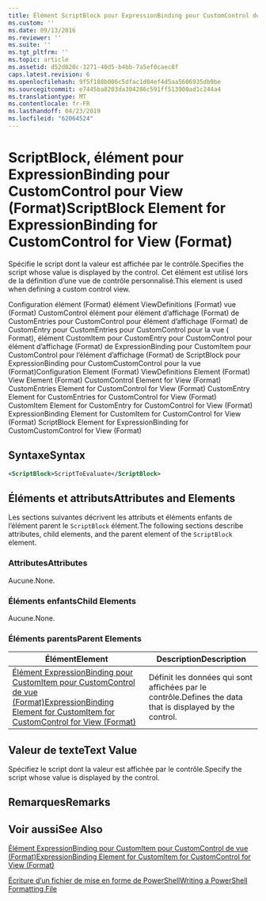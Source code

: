 ```yaml
---
title: Élément ScriptBlock pour ExpressionBinding pour CustomControl de vue (Format) | Microsoft Docs
ms.custom: ''
ms.date: 09/13/2016
ms.reviewer: ''
ms.suite: ''
ms.tgt_pltfrm: ''
ms.topic: article
ms.assetid: d52d020c-3271-40d5-b4bb-7a5ef0caec8f
caps.latest.revision: 6
ms.openlocfilehash: 9f5f188b006c5dfac1d04ef4d5aa5606935db9be
ms.sourcegitcommit: e7445ba8203da304286c591ff513900ad1c244a4
ms.translationtype: MT
ms.contentlocale: fr-FR
ms.lasthandoff: 04/23/2019
ms.locfileid: "62064524"
---
```

# <a name="scriptblock-element-for-expressionbinding-for-customcontrol-for-view-format"></a><span data-ttu-id="a7c76-102">ScriptBlock, élément pour ExpressionBinding pour CustomControl pour View (Format)</span><span class="sxs-lookup"><span data-stu-id="a7c76-102">ScriptBlock Element for ExpressionBinding for CustomControl for View (Format)</span></span>

<span data-ttu-id="a7c76-103">Spécifie le script dont la valeur est affichée par le contrôle.</span><span class="sxs-lookup"><span data-stu-id="a7c76-103">Specifies the script whose value is displayed by the control.</span></span> <span data-ttu-id="a7c76-104">Cet élément est utilisé lors de la définition d’une vue de contrôle personnalisé.</span><span class="sxs-lookup"><span data-stu-id="a7c76-104">This element is used when defining a custom control view.</span></span>

<span data-ttu-id="a7c76-105">Configuration élément (Format) élément ViewDefinitions (Format) vue (Format) CustomControl élément pour élément d’affichage (Format) de CustomEntries pour CustomControl pour élément d’affichage (Format) de CustomEntry pour CustomEntries pour CustomControl pour la vue ( Format), élément CustomItem pour CustomEntry pour CustomControl pour élément d’affichage (Format) de ExpressionBinding pour CustomItem pour CustomControl pour l’élément d’affichage (Format) de ScriptBlock pour ExpressionBinding pour CustomCustomControl pour la vue (Format)</span><span class="sxs-lookup"><span data-stu-id="a7c76-105">Configuration Element (Format) ViewDefinitions Element (Format) View Element (Format) CustomControl Element for View (Format) CustomEntries Element for CustomControl for View (Format) CustomEntry Element for CustomEntries for CustomControl for View (Format) CustomItem Element for CustomEntry for CustomControl for View (Format) ExpressionBinding Element for CustomItem for CustomControl for View (Format) ScriptBlock Element for ExpressionBinding for CustomCustomControl for View (Format)</span></span>

## <a name="syntax"></a><span data-ttu-id="a7c76-106">Syntaxe</span><span class="sxs-lookup"><span data-stu-id="a7c76-106">Syntax</span></span>

```xml
<ScriptBlock>ScriptToEvaluate</ScriptBlock>
```

## <a name="attributes-and-elements"></a><span data-ttu-id="a7c76-107">Éléments et attributs</span><span class="sxs-lookup"><span data-stu-id="a7c76-107">Attributes and Elements</span></span>

<span data-ttu-id="a7c76-108">Les sections suivantes décrivent les attributs et éléments enfants de l’élément parent le `ScriptBlock` élément.</span><span class="sxs-lookup"><span data-stu-id="a7c76-108">The following sections describe attributes, child elements, and the parent element of the `ScriptBlock` element.</span></span>

### <a name="attributes"></a><span data-ttu-id="a7c76-109">Attributes</span><span class="sxs-lookup"><span data-stu-id="a7c76-109">Attributes</span></span>

<span data-ttu-id="a7c76-110">Aucune.</span><span class="sxs-lookup"><span data-stu-id="a7c76-110">None.</span></span>

### <a name="child-elements"></a><span data-ttu-id="a7c76-111">Éléments enfants</span><span class="sxs-lookup"><span data-stu-id="a7c76-111">Child Elements</span></span>

<span data-ttu-id="a7c76-112">Aucune.</span><span class="sxs-lookup"><span data-stu-id="a7c76-112">None.</span></span>

### <a name="parent-elements"></a><span data-ttu-id="a7c76-113">Éléments parents</span><span class="sxs-lookup"><span data-stu-id="a7c76-113">Parent Elements</span></span>

|<span data-ttu-id="a7c76-114">Élément</span><span class="sxs-lookup"><span data-stu-id="a7c76-114">Element</span></span>|<span data-ttu-id="a7c76-115">Description</span><span class="sxs-lookup"><span data-stu-id="a7c76-115">Description</span></span>|
|-------------|-----------------|
|[<span data-ttu-id="a7c76-116">Élément ExpressionBinding pour CustomItem pour CustomControl de vue (Format)</span><span class="sxs-lookup"><span data-stu-id="a7c76-116">ExpressionBinding Element for CustomItem for CustomControl for View (Format)</span></span>](./expressionbinding-element-for-customitem-for-customcontrol-for-view-format.md)|<span data-ttu-id="a7c76-117">Définit les données qui sont affichées par le contrôle.</span><span class="sxs-lookup"><span data-stu-id="a7c76-117">Defines the data that is displayed by the control.</span></span>|

## <a name="text-value"></a><span data-ttu-id="a7c76-118">Valeur de texte</span><span class="sxs-lookup"><span data-stu-id="a7c76-118">Text Value</span></span>

<span data-ttu-id="a7c76-119">Spécifiez le script dont la valeur est affichée par le contrôle.</span><span class="sxs-lookup"><span data-stu-id="a7c76-119">Specify the script whose value is displayed by the control.</span></span>

## <a name="remarks"></a><span data-ttu-id="a7c76-120">Remarques</span><span class="sxs-lookup"><span data-stu-id="a7c76-120">Remarks</span></span>

## <a name="see-also"></a><span data-ttu-id="a7c76-121">Voir aussi</span><span class="sxs-lookup"><span data-stu-id="a7c76-121">See Also</span></span>

[<span data-ttu-id="a7c76-122">Élément ExpressionBinding pour CustomItem pour CustomControl de vue (Format)</span><span class="sxs-lookup"><span data-stu-id="a7c76-122">ExpressionBinding Element for CustomItem for CustomControl for View (Format)</span></span>](./expressionbinding-element-for-customitem-for-customcontrol-for-view-format.md)

[<span data-ttu-id="a7c76-123">Écriture d’un fichier de mise en forme de PowerShell</span><span class="sxs-lookup"><span data-stu-id="a7c76-123">Writing a PowerShell Formatting File</span></span>](./writing-a-powershell-formatting-file.md)
